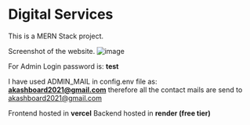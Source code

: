 # Digital Services

This is a MERN Stack project.

Screenshot of the website.
![image](https://github.com/user-attachments/assets/42defa76-9184-4909-8d73-00a7a01b1a70)

For Admin Login password is: **test**

I have used ADMIN_MAIL in config.env file as: **akashboard2021@gmail.com** therefore all the contact mails are send to akashboard2021@gmail.com

Frontend hosted in **vercel**
Backend hosted in **render (free tier)**
